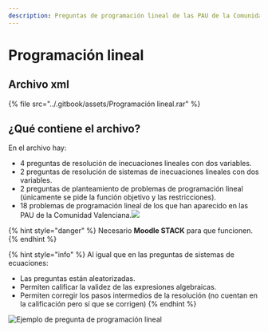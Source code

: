 ```yaml
---
description: Preguntas de programación lineal de las PAU de la Comunidad Valenciana
---
```


# Programación lineal

## Archivo xml

{% file src="../.gitbook/assets/Programación lineal.rar" %}

## ¿Qué contiene el archivo?

En el archivo hay:

* 4 preguntas de resolución de inecuaciones lineales con dos variables.
* 2 preguntas de resolución de sistemas de inecuaciones lineales con dos variables.
* 2 preguntas de planteamiento de problemas de programación lineal (únicamente se pide la función objetivo y las restricciones).
* 18 problemas de programación lineal de los que han aparecido en las PAU de la Comunidad Valenciana.![](../.gitbook/assets/progrLin.gif)

{% hint style="danger" %}
Necesario **Moodle STACK** para que funcionen.
{% endhint %}

{% hint style="info" %}
Al igual que en las preguntas de sistemas de ecuaciones:

* Las preguntas están aleatorizadas.
* Permiten calificar la validez de las expresiones algebraicas.
* Permiten corregir los pasos intermedios de la resolución (no cuentan en la calificación pero sí que se corrigen)
{% endhint %}

![Ejemplo de pregunta de programación lineal](../.gitbook/assets/progrLin.gif)

